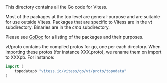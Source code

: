 This directory contains all the Go code for Vitess.

Most of the packages at the top level are general-purpose and are suitable
for use outside Vitess. Packages that are specific to Vitess are in the *vt*
subdirectory. Binaries are in the *cmd* subdirectory.

Please see [GoDoc](http://godoc.org/vitess.io/vitess/go) for
a listing of the packages and their purposes.

vt/proto contains the compiled protos for go, one per each directory.
When importing these protos (for instance XXX.proto), we rename them on
import to XXXpb. For instance:

```go
import (
    topodatapb "vitess.io/vitess/go/vt/proto/topodata"
)
```

